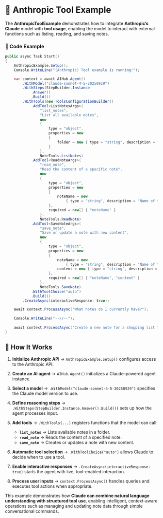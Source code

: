 # 🧠 Anthropic Tool Example

The **AnthropicToolExample** demonstrates how to integrate **Anthropic’s Claude** model with **tool usage**, enabling the model to interact with external functions such as listing, reading, and saving notes.

### 📝 Code Example

```csharp
public async Task Start()
{
    AnthropicExample.Setup();
    Console.WriteLine("(Anthropic) Tool example is running!");

    var context = await AIHub.Agent()
        .WithModel("claude-sonnet-4-5-20250929")
        .WithSteps(StepBuilder.Instance
            .Answer()
            .Build())
        .WithTools(new ToolsConfigurationBuilder()
            .AddTool<ListNotesArgs>(
                "list_notes",
                "List all available notes",
                new
                {
                    type = "object",
                    properties = new
                    {
                        folder = new { type = "string", description = "Notes folder", @default = "notes" }
                    }
                },
                NoteTools.ListNotes)
            .AddTool<ReadNoteArgs>(
                "read_note",
                "Read the content of a specific note",
                new
                {
                    type = "object",
                    properties = new
                    {
                        noteName = new
                            { type = "string", description = "Name of the note (without .txt extension)" }
                    },
                    required = new[] { "noteName" }
                },
                NoteTools.ReadNote)
            .AddTool<SaveNoteArgs>(
                "save_note",
                "Save or update a note with new content",
                new
                {
                    type = "object",
                    properties = new
                    {
                        noteName = new
                            { type = "string", description = "Name of the note (without .txt extension)" },
                        content = new { type = "string", description = "Content to save in the note" }
                    },
                    required = new[] { "noteName", "content" }
                },
                NoteTools.SaveNote)
            .WithToolChoice("auto")
            .Build())
        .CreateAsync(interactiveResponse: true);

    await context.ProcessAsync("What notes do I currently have?");
    
    Console.WriteLine("--//--");
    
    await context.ProcessAsync("Create a new note for a shopping list that includes healthy foods.");
}
```

## 🔹 How It Works

1. **Initialize Anthropic API** → `AnthropicExample.Setup()` configures access to the Anthropic API.
2. **Create an AI agent** → `AIHub.Agent()` initializes a Claude-powered agent instance.
3. **Select a model** → `.WithModel("claude-sonnet-4-5-20250929")` specifies the Claude model version to use.
4. **Define reasoning steps** → `.WithSteps(StepBuilder.Instance.Answer().Build())` sets up how the agent processes input.
5. **Add tools** → `.WithTools(...)` registers functions that the model can call:

   * **`list_notes`** → Lists available notes in a folder.
   * **`read_note`** → Reads the content of a specified note.
   * **`save_note`** → Creates or updates a note with new content.
6. **Automatic tool selection** → `.WithToolChoice("auto")` allows Claude to decide when to use a tool.
7. **Enable interactive responses** → `.CreateAsync(interactiveResponse: true)` starts the agent with live, tool-enabled interaction.
8. **Process user inputs** → `context.ProcessAsync()` handles queries and executes tool actions when appropriate.

This example demonstrates how **Claude can combine natural language understanding with structured tool use**, enabling intelligent, context-aware operations such as managing and updating note data through simple conversational commands.

